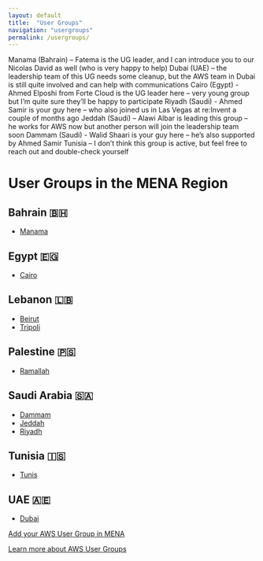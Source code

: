 ```yaml
---
layout: default
title:  "User Groups"
navigation: "usergroups"
permalink: /usergroups/
---
```


Manama (Bahrain) – Fatema is the UG leader, and I can introduce you to our Nicolas David as well (who is very happy to help)
Dubai (UAE) – the leadership team of this UG needs some cleanup, but the AWS team in Dubai is still quite involved and can help with communications
Cairo (Egypt) - Ahmed Elposhi from Forte Cloud is the UG leader here – very young group but I’m quite sure they’ll be happy to participate
Riyadh (Saudi) - Ahmed Samir is your guy here – who also joined us in Las Vegas at re:Invent a couple of months ago
Jeddah (Saudi) – Alawi Albar is leading this group – he works for AWS now but another person will join the leadership team soon
Dammam (Saudi) - Walid Shaari is your guy here – he’s also supported by Ahmed Samir
Tunisia – I don’t think this group is active, but feel free to reach out and double-check yourself

<div class="container">
  <h1>User Groups in the MENA Region</h1>
  <div class="row">
    <div class="col-sm-4">
      <h2>Bahrain 🇧🇭</h2>
      <ul>
        <li>
          <a href="https://www.meetup.com/AWS-Bahrain-User-Group/">Manama</a>
        </li>
      </ul>
    </div>
    <div class="col-sm-4">
      <h2>Egypt 🇪🇬</h2>
      <ul>
        <li><a href="https://www.meetup.com/awsegyptmeetup/">Cairo</a></li>
      </ul>
    </div>
    <div class="col-sm-4">
      <h2>Lebanon 🇱🇧</h2>
      <ul>
        <li><a href="https://www.meetup.com/AWS-Lebanon/">Beirut</a></li>
        <li><a href="https://www.meetup.com/AWS-Lebanon/">Tripoli</a></li>
      </ul>
    </div>
  </div>
  <div class="row">
    <div class="col-sm-4">
      <h2>Palestine 🇵🇸</h2>
      <ul>
        <li>
          <a href="https://www.facebook.com/awspalestine/">Ramallah</a>
        </li>
      </ul>
      <h2>Saudi Arabia 🇸🇦</h2>
      <ul>
        <li><a href="https://www.meetup.com/Dammam-AWS/">Dammam</a></li>
        <li>
          <a href="https://www.meetup.com/AWS-Jeddah-User-Group/">Jeddah</a>
        </li>
        <li>
          <a href="https://www.meetup.com/AWS-Saudi-user-group/">Riyadh</a>
        </li>
      </ul>
    </div>
    <div class="col-sm-4">
      <h2>Tunisia 🇮🇸</h2>
      <ul>
        <li>
          <a href="https://www.meetup.com/AWS-User-Group-Reykjavik/">Tunis</a>
        </li>
      </ul>
    </div>
  </div>
  <div class="row">
    <div class="col-sm-4">
      <h2>UAE 🇦🇪</h2>
      <ul>
        <li><a href="https://www.meetup.com/AWS-Dubai/">Dubai</a></li>
      </ul>
    </div>
  </div>
  <p>
    <a
      href="https://github.com/aws-mena-community/awsmena.community/edit/master/docs/usergroups.md"
      >Add your AWS User Group in MENA</a
    >
  </p>
  <p>
    <a href="https://aws.amazon.com/developer/community/usergroups/"
      >Learn more about AWS User Groups</a
    >
  </p>
</div>
